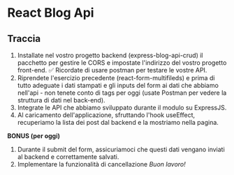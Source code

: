 # React Blog Api
## Traccia
1. Installate nel vostro progetto backend (express-blog-api-crud) il pacchetto per gestire le CORS e impostate l'indirizzo del vostro progetto front-end. ✅
Ricordate di usare postman per testare le vostre API.
2. Riprendete l'esercizio precedente (react-form-multifileds) e prima di tutto adeguate i dati stampati e gli inputs del form ai dati che abbiamo nell'api - non tenete conto di tags per oggi (usate Postman per vedere la struttura di dati nel back-end).
3. Integrate le API che abbiamo sviluppato durante il modulo su ExpressJS.
4. Al caricamento dell'applicazione, sfruttando l'hook useEffect, recuperiamo la lista dei post dal backend e la mostriamo nella pagina.

**BONUS (per oggi)**
1. Durante il submit del form, assicuriamoci che questi dati vengano inviati al backend e correttamente salvati.
2. Implementare la funzionalità di cancellazione
*Buon lavoro!*